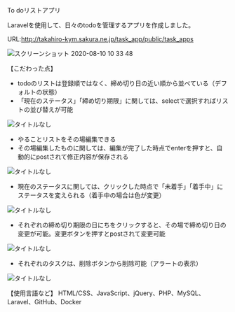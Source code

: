 To doリストアプリ

Laravelを使用して、日々のtodoを管理するアプリを作成しました。

URL:http://takahiro-kym.sakura.ne.jp/task_app/public/task_apps

![スクリーンショット 2020-08-10 10 33 48](https://user-images.githubusercontent.com/63849657/89746529-14430280-daf5-11ea-9ca4-b77fd67f6712.png)

【こだわった点】
- todoのリストは登録順ではなく、締め切り日の近い順から並べている（デフォルトの状態）
- 「現在のステータス」「締め切り期限」に関しては、selectで選択すればリストの並び替えが可能

![タイトルなし](https://user-images.githubusercontent.com/63849657/89746594-87e50f80-daf5-11ea-819a-8cc8f22abafc.gif)

- やることリストをその場編集できる
- その場編集したものに関しては、編集が完了した時点でenterを押すと、自動的にpostされて修正内容が保存される

![タイトルなし](https://user-images.githubusercontent.com/63849657/88666974-bfc67d00-d11b-11ea-97e4-a11424aa61c7.gif)

- 現在のステータスに関しては、クリックした時点で「未着手」「着手中」にステータスを変えられる（着手中の場合は色が変更）

![タイトルなし](https://user-images.githubusercontent.com/63849657/88667522-7296db00-d11c-11ea-9796-0a7158383d1a.gif)

- それぞれの締め切り期限の日にちをクリックすると、その場で締め切り日の変更が可能。変更ボタンを押すとpostされて変更可能

![タイトルなし](https://user-images.githubusercontent.com/63849657/88667943-f18c1380-d11c-11ea-8986-e84c69d9e26b.gif)

- それぞれのタスクは、削除ボタンから削除可能（アラートの表示）

![タイトルなし](https://user-images.githubusercontent.com/63849657/88927862-08646e80-d2b3-11ea-9573-979ae3cf36d1.gif)

【使用言語など】 HTML/CSS、JavaScript、jQuery、PHP、MySQL、Laravel、GitHub、Docker
